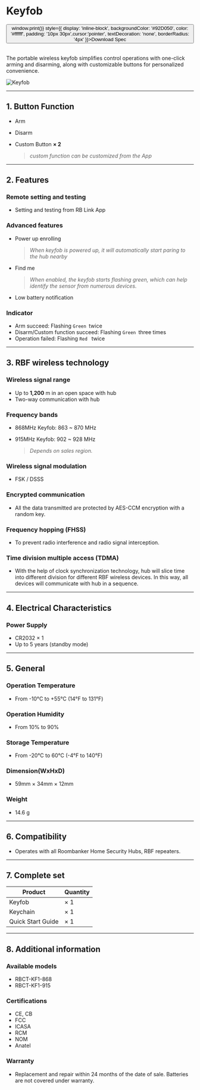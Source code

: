 ﻿# Keyfob

<div style={{textAlign: 'center'}}>
<button onClick={() => window.print()} style={{ display: 'inline-block', backgroundColor: '#92D050', color: '#ffffff', padding: '10px 30px',cursor:'pointer', textDecoration: 'none', borderRadius: '4px' }}>Download Spec</button>
</div>

<br />

The portable wireless keyfob simplifies control operations with one-click arming and disarming, along with customizable buttons for personalized convenience.

<div style={{textAlign:'center'}}>
<img src="https://dusunprj.oss-us-west-1.aliyuncs.com/roombanker/Keyfob.png" alt="Keyfob" style={{textAlign:'center',width:'20%'}} /> 
</div>

------

## 1. Button Function

* Arm

* Disarm

* Custom Button **× 2**    

  > *custom function can be customized from the App*

------

## 2. Features

### Remote setting and testing

* Setting and testing from RB Link App

### Advanced features

* Power up enrolling  
  
  > *When keyfob is powered up, it will automatically start paring to the hub nearby*
* Find me  
  
  > *When enabled, the keyfob starts flashing green, which can help identify the sensor from numerous devices.*
* Low battery notification

### Indicator

* Arm succeed: Flashing `Green `twice
* Disarm/Custom function succeed: Flashing `Green `three times
* Operation failed: Flashing `Red ` twice

------

## 3. RBF wireless technology

### Wireless signal range

* Up to **1,200** m in an open space with hub
* Two-way communication with hub

### Frequency bands

* 868MHz Keyfob: 863 ~ 870 MHz
* 915MHz Keyfob: 902 ~ 928 MHz  
  
  > *Depends on sales region.*

### Wireless signal modulation

* FSK / DSSS

### Encrypted communication

* All the data transmitted are protected by AES-CCM encryption with a random key.

### Frequency hopping (FHSS)

* To prevent radio interference and radio signal interception.

### Time division multiple access (TDMA)

* With the help of clock synchronization technology, hub will slice time into different division for different RBF wireless devices. In this way, all devices will communicate with hub in a sequence.

------

## 4. Electrical Characteristics

### Power Supply

* CR2032 × 1
* Up to 5 years (standby mode)

------

## 5. General

### Operation Temperature

* From -10°С to +55°С (14°F to 131°F)

### Operation Humidity

* From 10% to 90%

### Storage Temperature

* From -20°C to 60°C (-4°F to 140°F)

### Dimension(WxHxD)

* 59mm × 34mm × 12mm

### Weight

* 14.6 g

------

## 6. Compatibility

* Operates with all Roombanker Home Security Hubs,  RBF repeaters.

------

## 7. Complete set

| Product           | Quantity |
| ----------------- | -------- |
| Keyfob            | × 1      |
| Keychain          | × 1      |
| Quick Start Guide | × 1      |



------

## 8. Additional information

### Available models

* RBCT-KF1-868
* RBCT-KF1-915

### Certifications

* CE, CB
* FCC
* ICASA
* RCM
* NOM
* Anatel

### Warranty

* Replacement and repair within 24 months of the date of sale. Batteries are not covered under warranty.
